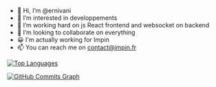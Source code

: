 - 👋 Hi, I’m @ernivani
- 👀 I’m interested in developpements
- 🌱 I’m working hard on js React frontend and websocket on backend
- 💞️ I’m looking to collaborate on everything
- 😀 I'm actually working for Impin
- 📫 You can reach me on contact@impin.fr 




<a href="https://github.com/ernivani" align="left"><img src="https://github-readme-stats.vercel.app/api/top-langs/?username=ernivani&langs_count=10&title_color=f891b2&text_color=ffffff&icon_color=0891b2&bg_color=1c1917&hide_border=true&locale=en&custom_title=Top%20%Languages" alt="Top Languages" /></a>



<a href="http://www.github.com/ernivani"><img src="https://github-readme-activity-graph.cyclic.app/graph?username=ernivani&bg_color=1c1917&color=ffffff&line=0891b2&point=ffffff&area_color=1c1917&area=true&hide_border=true&custom_title=GitHub%20Commits%20Graph" alt="GitHub Commits Graph" /></a>


